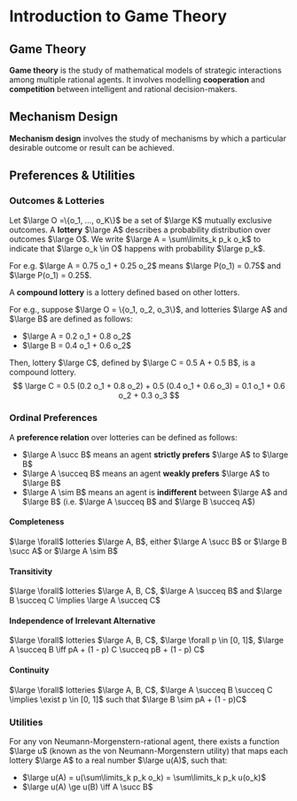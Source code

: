 # Introduction to Game Theory

## Game Theory

**Game theory** is the study of mathematical models of strategic interactions among multiple rational agents. It involves modelling **cooperation** and **competition** between intelligent and rational decision-makers.

## Mechanism Design

**Mechanism design** involves the study of mechanisms by which a particular desirable outcome or result can be achieved.

## Preferences & Utilities

### Outcomes & Lotteries

Let $\large O =\{o_1, ..., o_K\}$ be a set of $\large K$ mutually exclusive outcomes. A **lottery** $\large A$ describes a probability distribution over outcomes $\large O$. We write $\large A = \sum\limits_k p_k o_k$ to indicate that $\large o_k \in O$ happens with probability $\large p_k$.

For e.g. $\large A = 0.75 o_1 + 0.25 o_2$ means $\large P(o_1) = 0.75$ and $\large P(o_1) = 0.25$.

A **compound lottery** is a lottery defined based on other lotters.

For e.g., suppose $\large O = \{o_1, o_2, o_3\}$, and lotteries $\large A$ and $\large B$ are defined as follows:

- $\large A = 0.2 o_1 + 0.8 o_2$
- $\large B = 0.4 o_1 + 0.6 o_2$

Then, lottery $\large C$, defined by $\large C = 0.5 A + 0.5 B$, is a compound lottery.
$$
\large C = 0.5 (0.2 o_1 + 0.8 o_2) + 0.5 (0.4 o_1 + 0.6 o_3) = 0.1 o_1 + 0.6 o_2 + 0.3 o_3
$$

### Ordinal Preferences

A **preference relation** over lotteries can be defined as follows:

- $\large A \succ B$ means an agent **strictly prefers** $\large A$ to $\large B$
- $\large A \succeq B$ means an agent **weakly prefers** $\large A$ to $\large B$
- $\large A \sim B$ means an agent is **indifferent** between $\large A$ and $\large B$ (i.e. $\large A \succeq B$ and $\large B \succeq A$)

#### Completeness

$\large \forall$ lotteries $\large A, B$, either $\large A \succ B$ or $\large B \succ A$ or $\large A \sim B$

#### Transitivity

$\large \forall$ lotteries $\large A, B, C$, $\large A \succeq B$ and $\large B \succeq C \implies \large A \succeq C$

#### Independence of Irrelevant Alternative

$\large \forall$ lotteries $\large A, B, C$, $\large \forall p \in [0, 1]$, $\large A \succeq B \iff pA + (1 - p) C \succeq pB + (1 - p) C$

#### Continuity

$\large \forall$ lotteries $\large A, B, C$, $\large A \succeq B \succeq C \implies \exist p \in [0, 1]$ such that $\large B \sim pA + (1 - p)C$

### Utilities

For any von Neumann-Morgenstern-rational agent, there exists a function $\large u$ (known as the von Neumann-Morgenstern utility) that maps each lottery $\large A$ to a real number $\large u(A)$, such that:

- $\large u(A) = u(\sum\limits_k p_k o_k) = \sum\limits_k p_k u(o_k)$
- $\large u(A) \ge u(B) \iff A \succ B$
